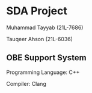 # SDA Project
Muhammad Tayyab (21L-7686)

Tauqeer Ahson (21L-6036)

## OBE Support System
Programming Language: C++

Compiler: Clang
